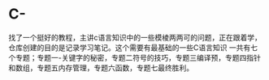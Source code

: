 # C-
找了一个挺好的教程，主讲c语言知识中的一些模棱两两可的问题，正在跟着学，仓库创建的目的是记录学习笔记。这个需要有最基础的一些C语言知识
一共有七个专题；专题一-关键字的秘密，专题二符号的技巧，专题三编译预，专题四指针和数组，专题五内存管理，专题六函数，专题七最终胜利。
